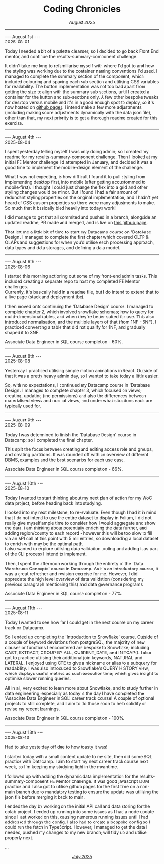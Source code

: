 <h1 align = "center"> Coding Chronicles </h1>
 <div align = "center"><i> August 2025 </i></div>

 ------------

--- August 1st ---  
2025-08-01

Today I needed a bit of a palette cleanser, so I decided to go back Front End mentor, and continue the results-summary-component challenge.  

It didn't take me long to refamiliarise myself with where I'd got to and how the styling was working due to the container naming conventions I'd used.  I managed to complete the summary section of the component, which included colouring and spacing each sub section and utilising CSS variables for readability.
The button implementation was not too bad apart from getting the size to align with the summary sub sections, until I created a container for the button and sub-sections only.  A few other bespoke tweaks for desktop versus mobile and it's in a good enough spot to deploy, so it's now hosted on [github pages](https://hannalysis.github.io/front-end-mentor-results-summary-component/). I intend make a few more adjustments (including making score adjustments dynamically with the data json file), other than that, my next priority is to get a thorough readme created for this exercise.

 ------------

--- August 4th ---  
2025-08-04

I spent yesterday telling myself I was only doing admin; so I created my readme for my results-summary-component challenge.  Then I looked at my initial FE Mentor challenge I'd attempted in January, and decided it was a good time to implement the mobile-design element of the challenge.  
 
What I was not expecting, is how difficult I found it to pull styling from implementing desktop first, into mobile (after getting accustommed to mobile-first). I thought I could just change the flex into a grid and other styling changes would be minor.  But I found I had a fair amount of redundant styling properties on the original implementation, and I hadn't yet heard of CSS custom properties so there were many adjustments to make. So much that it basically bled heavily into todays work!  

I did manage to get that all commited and pushed in a branch, alongside an updated readme, PR made and merged, and is live on [this github page](https://hannalysis.github.io/front-end-mentor-product-preview-card-component/).  

That left me a little bit of time to start my Datacamp course on 'Database Design'. I managed to complete the first chapter which covered OLTP & OLAPs and suggestions for when you'd utilise each processing approach, data types and data storages, and defining a data model.  

 ------------

--- August 6th ---  
2025-08-06

I started this morning actioning out some of my front-end admin tasks. This included creating a separate repo to host my completed FE Mentor challenges.  
Currently, it's basically held in a readme file, but I do intend to extend that to a live page (stack and deployment tbc).  
   
I then moved onto continuing the 'Database Design' course.  I managed to complete chapter 2, which involved snowflake schemas; how to query for multi-dimensional tables, and when they're better suited for use. This also introduced normalisation, and the multiple layers of that (from 1NF - 6NF). I practiced converting a table that did not qualify for 1NF, and gradually shaped it to 3NF.   
  
Associate Data Engineer in SQL course completion - 60%.  

------------

--- August 8th ---  
2025-08-08

Yesterday I practiced utilising simple motion animations in React. Outside of that it was a pretty heavy admin day, so I wanted to take today a little easier.  

So, with no expectations, I continued my Datacamp course in 'Database Design'.  I managed to complete chapter 3, which focused on views; creating, updating (inc permissions) and also the differences between materialised views and normal views, and under what situations each are typically used for.  

------------

--- August 9th ---  
2025-08-09

Today I was determined to finish the 'Database Design' course in Datacamp; so I completed the final chapter.  
  
This split the focus between creating and editing access role and groups, and creating partitions. It was rounded off with an overview of different DBMS, examples and the best scenarios for each use case.   
  
Associate Data Engineer in SQL course completion - 66%. 

------------

--- August 10th ---  
2025-08-10

Today I wanted to start thinking about my next plan of action for my WoC data project, before heading back into studying.  

I looked into my next milestone, to re-evaluate.  Even though I had it in mind that I do not intend to use the entire dataset to display in Folium, I did not really give myself ample time to consider how I would aggregate and show the data.  I am thinking about potentially enriching the data further, and adding region/county to each record - however this will be too slow to fill via an API call at this point with 5 mil entries, so downloading a local dataset to enrich with may be the optimal path.   
I also wanted to explore utilising data validation tooling and adding it as part of the CLI process I intend to implement.  

Then, I spent the afternoon working through the entirety of the 'Data Warehouse Concepts' course in Datacamp.  As it's an introductory course, it was a great refresher and revision exercise for me. However, I did appreciate the high level overview of data validation (considering my previous paragraph mentioning this) and data governance programs.   
  
Associate Data Engineer in SQL course completion - 77%.  

------------

--- August 11th ---  
2025-08-11

Today I wanted to see how far I could get in the next course on my career track on Datacamp.  

So I ended up completing the 'Introduction to Snowflake' course.  Outside of a couple of keyword deviations from postgreSQL, the majority of new clauses or functions I encountered are bespoke to Snowflake; including CAST, EXTRACT, GROUP BY ALL, CURRENT_DATE, and INITCAP().  I also got to practice utilising their additional join keywords, NATURAL and LATERAL.  I enjoyed using CTE to give a nickname or alias to a subquery for readability.  I was also introduced to Snowflake's QUERY HISTORY view, which displays useful metrics as such execution time; which gives insight to optimise slower running queries.  

All in all, very excited to learn more about Snowflake, and to study further in data engineering; especially as today is the day I have completed the 'Associate Data Engineer in SQL' career track course! A couple of optional projects to still complete, and I aim to do those soon to help solidify or revise my recent learnings.  

Associate Data Engineer in SQL course completion - 100%.  

------------

--- August 13th ---  
2025-08-13

Had to take yesterday off due to how toasty it was!  

I started today with a small content update to my site, then did some SQL practice with Datacamp.  I aim to start my next career track course next week, so I'm keeping my studying light in the meantime.  

I followed up with adding the dynamic data implementation for the results-summary-component FE Mentor challenge.  It was good javascript DOM practice and I also got to utilise github pages for the first time on a non-main branch due to mandatory testing to ensure the update was utilising the json file before merging it back to main.  

I ended the day by working on the initial API call and data storing for the colab project.  I ended up running into some issues as I had a node update since I last worked on this, causing numerous running issues until I had addressed through the config.  I also had to create a bespoke config so I could run the fetch in TypeScript.  However, I managed to get the data I needed, pushed my changes to my new branch; will tidy up and utilise properly next.  

...

<div align = "center"><i><a href="2025-07.md">July 2025</a></i></div>
